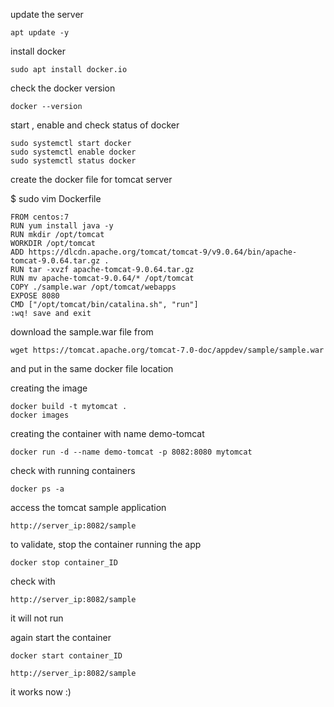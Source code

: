 update the server
```
apt update -y
```
install docker
```
sudo apt install docker.io
```
check the docker version
```
docker --version
```
start , enable and check status of docker
```
sudo systemctl start docker
sudo systemctl enable docker
sudo systemctl status docker
```

create the docker file for tomcat server

$ sudo vim Dockerfile
```
FROM centos:7
RUN yum install java -y
RUN mkdir /opt/tomcat
WORKDIR /opt/tomcat
ADD https://dlcdn.apache.org/tomcat/tomcat-9/v9.0.64/bin/apache-tomcat-9.0.64.tar.gz .
RUN tar -xvzf apache-tomcat-9.0.64.tar.gz
RUN mv apache-tomcat-9.0.64/* /opt/tomcat
COPY ./sample.war /opt/tomcat/webapps
EXPOSE 8080
CMD ["/opt/tomcat/bin/catalina.sh", "run"]
:wq! save and exit
```

download the sample.war file from 
```
wget https://tomcat.apache.org/tomcat-7.0-doc/appdev/sample/sample.war
```
and put in the same docker file location

creating the image
```
docker build -t mytomcat .
docker images
```

creating the container with name demo-tomcat
```
docker run -d --name demo-tomcat -p 8082:8080 mytomcat
```
check with running containers
```
docker ps -a
```
access the tomcat sample application
```
http://server_ip:8082/sample
```
to validate, stop the container running the app
```
docker stop container_ID
```
check with  
```
http://server_ip:8082/sample
```
it will not run

again start the container
```
docker start container_ID
```
```
http://server_ip:8082/sample
```
it works now
:)




